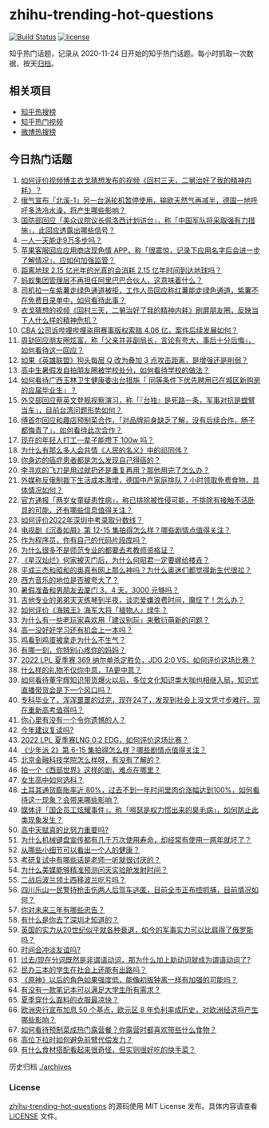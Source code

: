 # zhihu-trending-hot-questions

[![Build Status](https://github.com/justjavac/zhihu-trending-hot-questions/workflows/ci/badge.svg?branch=master)](https://github.com/justjavac/zhihu-trending-hot-questions/actions)
[![license](https://img.shields.io/github/license/justjavac/zhihu-trending-hot-questions)](https://github.com/justjavac/zhihu-trending-hot-questions/blob/master/LICENSE)

知乎热门话题，记录从 2020-11-24 日开始的知乎热门话题。每小时抓取一次数据，按天[归档](./archives)。

## 相关项目

- [知乎热搜榜](https://github.com/justjavac/zhihu-trending-top-search)
- [知乎热门视频](https://github.com/justjavac/zhihu-trending-hot-video)
- [微博热搜榜](https://github.com/justjavac/weibo-trending-hot-search)

## 今日热门话题

<!-- BEGIN -->
<!-- 最后更新时间 Wed Jul 27 2022 05:11:26 GMT+0800 (China Standard Time) -->

1. [如何评价视频博主衣戈猜想发布的视频《回村三天，二舅治好了我的精神内耗》？](https://www.zhihu.com/question/545268208)
1. [俄气宣布「北溪-1」另一台涡轮机暂停使用，输欧天然气再减半，德国一地呼吁多洗冷水澡，将产生哪些影响？](https://www.zhihu.com/question/545340716)
1. [国防部回应「美众议院议长佩洛西计划访台」，称「中国军队将采取强有力措施」，此回应透露出哪些信号？](https://www.zhihu.com/question/545438429)
1. [一人一天能走9万多步吗？](https://www.zhihu.com/question/328957067)
1. [苹果客服回应应用商店现色情 APP，称「很震惊，记录下应用名字后会进一步了解情况」，应如何加强监管？](https://www.zhihu.com/question/545368461)
1. [距离地球 2.15 亿光年的光真的会消耗 2.15 亿年时间到达地球吗？](https://www.zhihu.com/question/545207895)
1. [蚂蚁集团管理层不再担任阿里巴巴合伙人，这意味着什么？](https://www.zhihu.com/question/545330040)
1. [司机拉一车紫薯走绿色通道被拒，工作人员回应称红薯能走绿色通道，紫薯不在免费目录单中，如何看待此事？](https://www.zhihu.com/question/544968244)
1. [衣戈猜想的视频《回村三天，二舅治好了我的精神内耗》刷屏朋友圈，反映当下人什么样的精神危机？](https://www.zhihu.com/question/545392654)
1. [CBA 公司诉哔哩哔哩盗用赛事版权索赔 4.06 亿，案件后续发展如何？](https://www.zhihu.com/question/545283579)
1. [周劼回应朋友圈炫富，称「父亲并非副局长，言论有夸大，事后十分后悔」，如何看待这一回应？](https://www.zhihu.com/question/545440343)
1. [如果《英雄联盟》狗头每层 Q 改为叠加 3 点攻击距离，是增强还是削弱？](https://www.zhihu.com/question/544136277)
1. [高中生暑假发自拍朋友圈被学校处分，如何看待学校的做法？](https://www.zhihu.com/question/545418905)
1. [如何看待广西玉林卫生健康委出台措施「 同等条件下优先聘用已在城区新购房的应届毕业生」？](https://www.zhihu.com/question/545400571)
1. [外交部回应蔡英文登舰视察演习，称「『台独』是死路一条，军事对抗是螳臂当车」，目前台湾问题形势如何？](https://www.zhihu.com/question/545421654)
1. [傅首尔回应和趣店预制菜合作，「对品牌前身缺乏了解，没有后续合作，肠子都悔青了」，如何看待此次合作？](https://www.zhihu.com/question/545388651)
1. [现在的年轻人打工一辈子能攒下 100w 吗？](https://www.zhihu.com/question/518400012)
1. [为什么有那么多人会共情《人民的名义》中的祁同伟？](https://www.zhihu.com/question/534577647)
1. [你身边的癌症患者都是怎么发现自己得癌的？](https://www.zhihu.com/question/506470415)
1. [李寻欢的飞刀是用过就扔还是重复再用？那他用完了怎么办？](https://www.zhihu.com/question/542182159)
1. [外媒称反俄制裁下生活成本激增，德国中产家庭排队 7 小时领取免费食物，具体情况如何？](https://www.zhihu.com/question/545247174)
1. [官方通报「两岁女童疑患性病」，称已排除被性侵可能，不排除有接触不洁卧具的可能，还有哪些信息值得关注？](https://www.zhihu.com/question/545460551)
1. [如何评价2022年深圳中考录取分数线？](https://www.zhihu.com/question/545375117)
1. [电视剧《沉香如屑》第 12-15 集拍得怎么样？哪些剧情点值得关注？](https://www.zhihu.com/question/545252220)
1. [作为程序员，你有自己的代码片段库吗？](https://www.zhihu.com/question/433240345)
1. [为什么很多不是师范专业的都要去考教师资格证？](https://www.zhihu.com/question/543269712)
1. [《星汉灿烂》何家被灭门后，为什么何昭君一定要嫁给楼垚？](https://www.zhihu.com/question/544203993)
1. [平成三杰和昭和的奥真有网上那么神吗？为什么奥迷们都觉得新生代很拉？](https://www.zhihu.com/question/543286540)
1. [西方音乐的地位是否被夸大了？](https://www.zhihu.com/question/526279676)
1. [暑假准备和男朋友去厦门 3、4 天，3000 元够吗？](https://www.zhihu.com/question/525801413)
1. [吉他专业的弟弟天天练琴到半夜，谈恋爱嫌浪费时间，魔怔了！怎么办？](https://www.zhihu.com/question/544619646)
1. [如何评价《海贼王》海军大将「植物人」绿牛？](https://www.zhihu.com/question/537864082)
1. [为什么有一些老玩家喜欢用「建议别玩」来敷衍萌新的问题？](https://www.zhihu.com/question/509399192)
1. [高一没好好学习还有机会上一本吗？](https://www.zhihu.com/question/539723780)
1. [鸡看到鸡蛋被拿走为什么不生气？](https://www.zhihu.com/question/24728044)
1. [有哪一刻，你特别心疼你的妈妈？](https://www.zhihu.com/question/267430528)
1. [2022 LPL 夏季赛 369 纳尔单杀定胜负，JDG 2:0 V5，如何评价这场比赛？](https://www.zhihu.com/question/545456378)
1. [什么样的礼物不仅你中意，TA更中意？](https://www.zhihu.com/question/545097900)
1. [如何看待董宇辉知识带货爆火以后，多位文化知识类大咖也相继入局，知识式直播带货会是下一个风口吗？](https://www.zhihu.com/question/545296800)
1. [专科毕业了，浑浑噩噩的过完，现在24了，发现到社会上没文凭寸步难行，现在重新高考值得吗？](https://www.zhihu.com/question/421968816)
1. [你心里有没有一个令你遗憾的人？](https://www.zhihu.com/question/375262806)
1. [今年建议复读吗?](https://www.zhihu.com/question/539698883)
1. [2022 LPL 夏季赛LNG 0:2 EDG，如何评价这场比赛？](https://www.zhihu.com/question/545418878)
1. [《少年派 2》第 6-15 集拍得怎么样？哪些剧情点值得关注？](https://www.zhihu.com/question/544785518)
1. [北京金融科技学院怎么样呀，有没有了解的？](https://www.zhihu.com/question/545394896)
1. [拍一个《西部世界》这样的剧，难点在哪里？](https://www.zhihu.com/question/542964483)
1. [女生高中如何选科？](https://www.zhihu.com/question/545388165)
1. [土耳其通货膨胀率近 80%，过去不到一年时间里肉价涨幅达到100%，如何看待这一现象？会带来哪些影响？](https://www.zhihu.com/question/545180928)
1. [媒体评「国企员工炫耀事件」，称「嘚瑟是权力惯出来的臭毛病」，如何防止此类现象发生？](https://www.zhihu.com/question/545389816)
1. [高中天赋真的比努力重要吗?](https://www.zhihu.com/question/545240721)
1. [为什么机械键盘宣传都有几千万次使用寿命，却经常有使用一两年就坏了？](https://www.zhihu.com/question/531560970)
1. [从哪些小细节可以看出一个人的健康？](https://www.zhihu.com/question/60033707)
1. [考研复试中有哪些话是老师一听就很讨厌的？](https://www.zhihu.com/question/315291891)
1. [为什么美媒能够精准预测问天实验舱发射时间？](https://www.zhihu.com/question/545143717)
1. [二战后波兰领土西移波兰吃亏吗？](https://www.zhihu.com/question/315752504)
1. [四川乐山一民警持枪击伤两人后驾车逃匿，目前全市正布控抓捕，目前情况如何？](https://www.zhihu.com/question/545477654)
1. [你对未来三年有哪些忠告？](https://www.zhihu.com/question/532746783)
1. [有什么是你去了深圳才知道的？](https://www.zhihu.com/question/287906057)
1. [英国的实力从20世纪似乎就各种衰退，如今的军事实力可以比肩得了俄罗斯吗？](https://www.zhihu.com/question/524365330)
1. [时间会冲淡友谊吗?](https://www.zhihu.com/question/539462984)
1. [过去/现在分词既然是非谓语动词，那为什么加上助动词就成为谓语动词了?](https://www.zhihu.com/question/534234344)
1. [民办三本的学生在社会上还能有出路吗？](https://www.zhihu.com/question/545341468)
1. [《原神》以后的角色如果强度低，能像初版钟离一样有加强的可能吗？](https://www.zhihu.com/question/545005831)
1. [有没有一款笔记本可以满足大学生所有需求？](https://www.zhihu.com/question/539284285)
1. [夏季穿什么面料的衣服最凉快？](https://www.zhihu.com/question/538570991)
1. [欧洲央行宣布加息 50 个基点，欧元区 8 年负利率成历史，对欧洲经济将产生哪些影响？](https://www.zhihu.com/question/544604287)
1. [如何看待预制菜成热门露营餐？你露营时都喜欢带些什么食物？](https://www.zhihu.com/question/537864883)
1. [高位下拉时如何避免前臂代偿发力？](https://www.zhihu.com/question/418062154)
1. [有什么食材搭配看起来很奇怪，但实则很好吃的快手菜？](https://www.zhihu.com/question/542322416)

<!-- END -->

历史归档 [./archives](./archives)

### License

[zhihu-trending-hot-questions](https://github.com/justjavac/zhihu-trending-hot-questions)
的源码使用 MIT License 发布。具体内容请查看 [LICENSE](./LICENSE) 文件。
